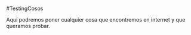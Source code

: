 #TestingCosos


Aquí podremos poner cualquier cosa que encontremos en internet y que queramos probar. 